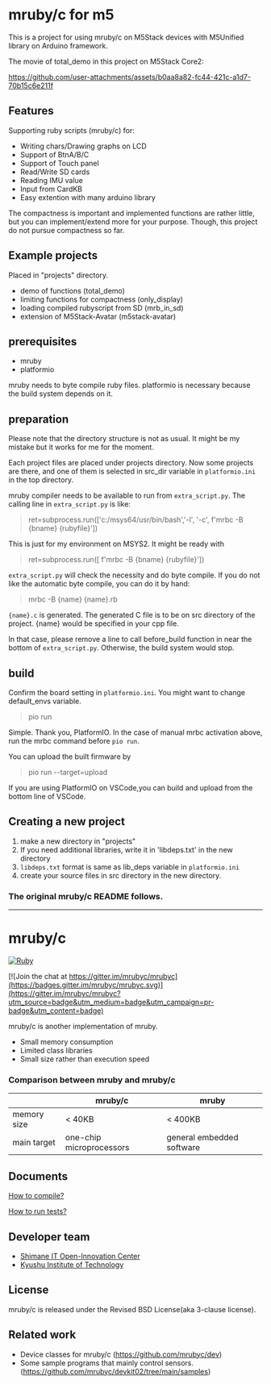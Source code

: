 # mruby/c for m5
This is a project for using mruby/c on M5Stack devices with M5Unified library on Arduino framework.

The movie of total_demo in this project on M5Stack Core2:

https://github.com/user-attachments/assets/b0aa8a82-fc44-421c-a1d7-70b15c6e211f


## Features 
Supporting ruby scripts (mruby/c) for:
- Writing chars/Drawing graphs on LCD 
- Support of BtnA/B/C
- Support of Touch panel
- Read/Write SD cards
- Reading IMU value
- Input from CardKB
- Easy extention with many arduino library

The compactness is important and implemented functions are rather little, but you can implement/extend more for your purpose.
Though, this project do not pursue compactness so far.

## Example projects
Placed in "projects" directory.
- demo of functions (total_demo)
- limiting functions for compactness (only_display)
- loading compiled rubyscript from SD (mrb_in_sd)
- extension of M5Stack-Avatar (m5stack-avatar)

## prerequisites
- mruby
- platformio

mruby needs to byte compile ruby files.
platformio is necessary because the build system depends on it.

## preparation
Please note that the directory structure is not as usual. It might be my mistake but it works for me for the moment.

Each project files are placed under projects directory. Now some projects are there, and one of them is selected in src_dir variable in `platformio.ini` in the top directory.

mruby compiler needs to be available to run from `extra_script.py`. 
The calling line in `extra_script.py` is like:

> ret=subprocess.run(['c:/msys64/usr/bin/bash','-l', '-c', f'mrbc -B {bname} {rubyfile}'])

This is just for my environment on MSYS2. It might be ready with 

> ret=subprocess.run([ f'mrbc -B {bname} {rubyfile}']) 

`extra_script.py` will check the necessity and do byte compile.
If you do not like the automatic byte compile, you can do it by hand:

> mrbc -B {name} {name}.rb

`{name}.c` is generated. The generated C file is to be on src directory of the project. {name} would be specified in your cpp file.

In that case, please remove a line to call before_build function in near the bottom of `extra_script.py`. Otherwise, the build system would stop.


## build
Confirm the board setting in `platformio.ini`. You might want to change default_envs variable.

> pio run

Simple. Thank you, PlatformIO.
In the case of manual mrbc activation above, run the mrbc command before `pio run`.

You can upload the built firmware by

> pio run --target=upload

If you are using PlatformIO on VSCode,you can build and upload from the bottom line of VSCode.

## Creating a new project
1. make a new directory in "projects"
1. If you need additional libraries, write it in 'libdeps.txt' in the new directory
  1. `libdeps.txt` format is same as lib_deps variable in `platformio.ini`
1. create your source files in src directory in the new directory.

### The original mruby/c README follows.

---
# mruby/c

[![Ruby](https://github.com/mrubyc/mrubyc/actions/workflows/c-cpp.yml/badge.svg)](https://github.com/mrubyc/mrubyc/actions/workflows/c-cpp.yml)

[![Join the chat at https://gitter.im/mrubyc/mrubyc](https://badges.gitter.im/mrubyc/mrubyc.svg)](https://gitter.im/mrubyc/mrubyc?utm_source=badge&utm_medium=badge&utm_campaign=pr-badge&utm_content=badge)

mruby/c is another implementation of mruby.

- Small memory consumption
- Limited class libraries
- Small size rather than execution speed

### Comparison between mruby and mruby/c

||mruby/c|mruby|
|----|----|----|
|memory size| < 40KB | < 400KB |
|main target| one-chip microprocessors | general embedded software|


## Documents

[How to compile?](doc/compile.md)

[How to run tests?](doc/test.md)


## Developer team

- [Shimane IT Open-Innovation Center](http://www.s-itoc.jp/)
- [Kyushu Institute of Technology](http://www.kyutech.ac.jp/)

## License

mruby/c is released under the Revised BSD License(aka 3-clause license).

## Related work

- Device classes for mruby/c (https://github.com/mrubyc/dev)
- Some sample programs that mainly control sensors. (https://github.com/mrubyc/devkit02/tree/main/samples)
